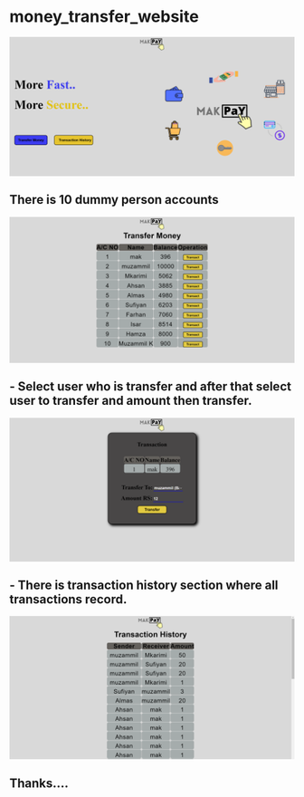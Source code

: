 # money_transfer_website

<img align="center" alt="Makpay Home_page" width="auto" height="auto" src="https://github.com/muzammilkarimi/money_transfer_website/blob/master/img/Screenshot_20221024_003205.png?raw=true" />

## There is 10 dummy person accounts
<img align="center" alt="Makpay Home_page" width="auto" height="auto" src="https://github.com/muzammilkarimi/money_transfer_website/blob/master/img/Screenshot_20221024_003238.png?raw=true" />

## - Select user who is transfer and after that select user to transfer and amount then transfer.<br/>
<img align="center" alt="Makpay Home_page" width="auto" height="auto" src="https://github.com/muzammilkarimi/money_transfer_website/blob/master/img/Screenshot_20221024_004632.png?raw=true" />

## - There is transaction history section where all transactions record.<br/>
<img align="center" alt="Makpay Home_page" width="auto" height="auto" src="https://github.com/muzammilkarimi/money_transfer_website/blob/master/img/Screenshot_20221024_004828.png?raw=true" />

## Thanks....

